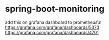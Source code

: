 # spring-boot-monitoring
add this on grafana dashboard to prometheus\n 
https://grafana.com/grafana/dashboards/5373
https://grafana.com/grafana/dashboards/4701
